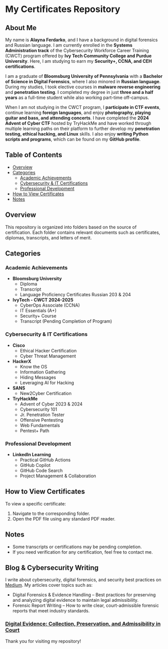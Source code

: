 # My Certificates Repository

## About Me
My name is **Alayna Ferdarko**, and I have a background in digital forensics and Russian language. I am currently enrolled in the **Systems Administration track** of the Cybersecurity Workforce Career Training (CWCT) program offered by **Ivy Tech Community College and Purdue University**. Here, I am studying to earn my **Security+, CCNA, and CEH certifications**. 

I am a graduate of **Bloomsburg University of Pennsylvania** with a **Bachelor of Science in Digital Forensics**, where I also minored in **Russian language**. During my studies, I took elective courses in **malware reverse engineering** and **penetration testing**. I completed my degree in just **three and a half years** as a full-time student while also working part-time off-campus.

When I am not studying in the CWCT program, I **participate in CTF events**, continue learning **foreign languages**, and enjoy **photography, playing guitar and bass, and attending concerts**. I have completed the **2024 Advent of Cyber CTF** hosted by TryHackMe and have worked through multiple learning paths on their platform to further develop my **penetration testing, ethical hacking, and Linux** skills. I also enjoy **writing Python scripts and programs**, which can be found on my **GitHub profile**.

## Table of Contents
- [Overview](#overview)
- [Categories](#categories)
  - [Academic Achievements](#academic-achievements)
  - [Cybersecurity & IT Certifications](#cybersecurity--it-certifications)
  - [Professional Development](#professional-development)
- [How to View Certificates](#how-to-view-certificates)
- [Notes](#notes)

## Overview
This repository is organized into folders based on the source of certification. Each folder contains relevant documents such as certificates, diplomas, transcripts, and letters of merit.

## Categories

### Academic Achievements
- **Bloomsburg University**
  - Diploma
  - Transcript
  - Language Proficiency Certificates Russian 203 & 204
- **IvyTech - CWCT 2024-2025**
  - CyberOps Associate (CCNA)
  - IT Essentials (A+)
  - Security+ Course
  - Transcript (Pending Completion of Program)

### Cybersecurity & IT Certifications
- **Cisco**
  - Ethical Hacker Certification
  - Cyber Threat Management
- **HackerX**
  - Know the OS
  - Information Gathering
  - Hiding Messages
  - Leveraging AI for Hacking
- **SANS**
  - New2Cyber Certification
- **TryHackMe**
  - Advent of Cyber 2023 & 2024
  - Cybersecurity 101
  - Jr. Penetration Tester
  - Offensive Pentesting
  - Web Fundamentals
  - Pentest+ Path

### Professional Development
- **LinkedIn Learning**
  - Practical GitHub Actions
  - GitHub Copilot
  - GitHub Code Search
  - Project Management & Collaboration

## How to View Certificates
To view a specific certificate:
1. Navigate to the corresponding folder.
2. Open the PDF file using any standard PDF reader.

## Notes
- Some transcripts or certifications may be pending completion.
- If you need verification for any certification, feel free to contact me.

## Blog & Cybersecurity Writing
I write about cybersecurity, digital forensics, and security best practices on [Medium](https://medium.com/@alaynavendetta). My articles cover topics such as:
- Digital Forensics & Evidence Handling – Best practices for preserving and analyzing digital evidence to maintain legal admissibility.
- Forensic Report Writing – How to write clear, court-admissible forensic reports that meet industry standards.
 ### [Digital Evidence: Collection, Preservation, and Admissibility in Court](https://medium.com/@alaynavendetta/digital-evidence-5e8d6254da60)

Thank you for visiting my repository!

